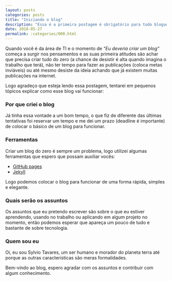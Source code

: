 ```yaml
---
layout: posts
categories: posts
title: "Iniciando o blog"
description: "Essa é a primeira postagem é obrigatório para todo blogueiro ;)"
date: 2018-05-27
permalink: :categories/000.html
---
```


Quando você é da área de TI e o momento de *"Eu deveria criar um blog”* começa a surgir nos pensamentos e as suas primeira atitudes são achar que precisa criar tudo do zero (a chance de desistir é alta quando imagina o trabalho que terá), não ter tempo para fazer as publicações (coloca metas inviáveis) ou até mesmo desiste da ideia achando que já existem muitas publicações na internet.

Logo agradeço que esteja lendo essa postagem, tentarei em pequenos tópicos explicar como esse blog vai funcionar:

### Por que criei o blog

Já tinha essa vontade a um bom tempo, o que fiz de diferente das últimas tentativas foi reservar um tempo e me dei um prazo (deadline é importante) de colocar o básico de um blog para funcionar.

### Ferramentas

Criar um blog do zero é sempre um problema, logo utilizei algumas ferramentas que espero que possam auxiliar vocês:

- [GitHub pages](https://pages.github.com)
- [Jekyll](https://jekyllrb.com)

Logo podemos colocar o blog para funcionar de uma forma rápida, simples e elegante.

### Quais serão os assuntos

Os assuntos que eu pretendo escrever são sobre o que eu estiver aprendendo, usando no trabalho ou aplicando em algum projeto no momento, então podemos esperar que apareça um pouco de tudo e bastante de sobre tecnologia.

### Quem sou eu

Oi, eu sou Sylvio Tavares, um ser humano e morador do planeta terra até porque as outras características são meras formalidades.


Bem-vindo ao blog, espero agradar com os assuntos e contribuir com algum conhecimento.
